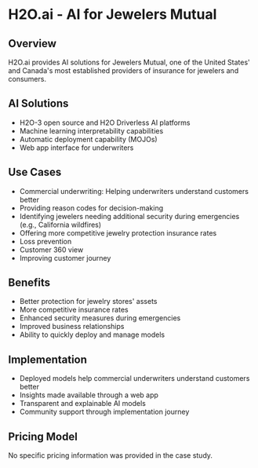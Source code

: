 # H2O.ai - AI for Jewelers Mutual

## Overview
H2O.ai provides AI solutions for Jewelers Mutual, one of the United States' and Canada's most established providers of insurance for jewelers and consumers.

## AI Solutions
- H2O-3 open source and H2O Driverless AI platforms
- Machine learning interpretability capabilities
- Automatic deployment capability (MOJOs)
- Web app interface for underwriters

## Use Cases
- Commercial underwriting: Helping underwriters understand customers better
- Providing reason codes for decision-making
- Identifying jewelers needing additional security during emergencies (e.g., California wildfires)
- Offering more competitive jewelry protection insurance rates
- Loss prevention
- Customer 360 view
- Improving customer journey

## Benefits
- Better protection for jewelry stores' assets
- More competitive insurance rates
- Enhanced security measures during emergencies
- Improved business relationships
- Ability to quickly deploy and manage models

## Implementation
- Deployed models help commercial underwriters understand customers better
- Insights made available through a web app
- Transparent and explainable AI models
- Community support through implementation journey

## Pricing Model
No specific pricing information was provided in the case study.
